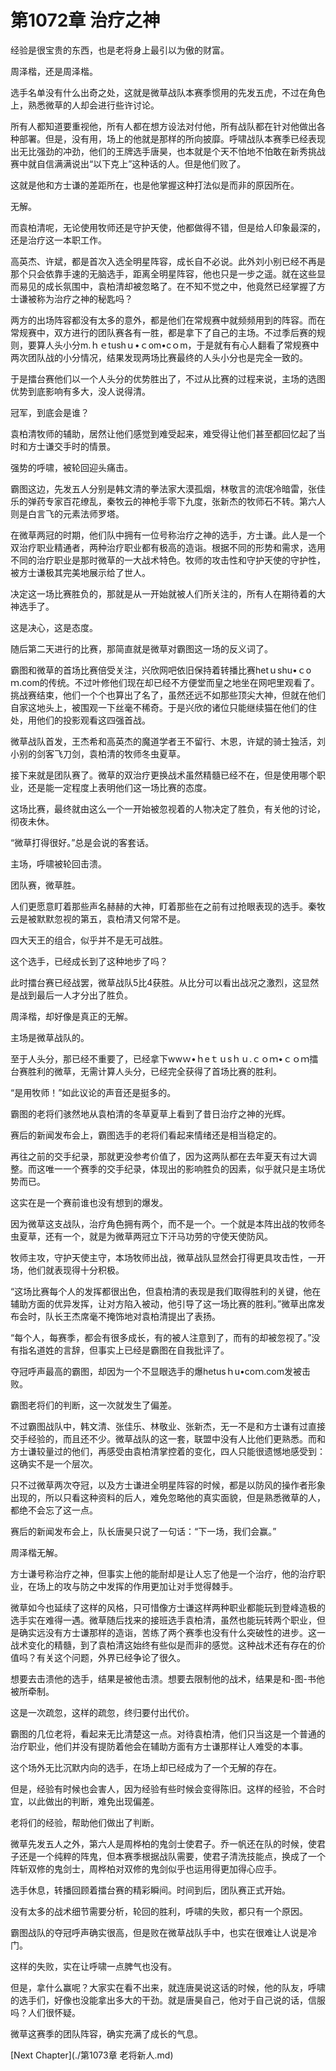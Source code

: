 # 第1072章 治疗之神

经验是很宝贵的东西，也是老将身上最引以为傲的财富。

周泽楷，还是周泽楷。

选手名单没有什么出奇之处，这就是微草战队本赛季惯用的先发五虎，不过在角色上，熟悉微草的人却会进行些许讨论。

所有人都知道要重视他，所有人都在想方设法对付他，所有战队都在针对他做出各种部署。但是，没有用，场上的他就是那样的所向披靡。呼啸战队本赛季已经表现出无比强劲的冲劲，他们的王牌选手唐昊，也本就是个天不怕地不怕敢在新秀挑战赛中就自信满满说出“以下克上”这种话的人。但是他们败了。

这就是他和方士谦的差距所在，也是他掌握这种打法似是而非的原因所在。

无解。

而袁柏清呢，无论使用牧师还是守护天使，他都做得不错，但是给人印象最深的，还是治疗这一本职工作。

高英杰、许斌，都是首次入选全明星阵容，成长自不必说。此外刘小别已经不再是那个只会依靠手速的无脑选手，距离全明星阵容，他也只是一步之遥。就在这些显而易见的成长氛围中，袁柏清却被忽略了。在不知不觉之中，他竟然已经掌握了方士谦被称为治疗之神的秘匙吗？

两方的出场阵容都没有太多的意外，都是他们在常规赛中就频频用到的阵容。而在常规赛中，双方进行的团队赛各有一胜，都是拿下了自己的主场。不过季后赛的规则，要算人头小分m.ｈｅtushｕ•ｃom•cｏm，于是就有有心人翻看了常规赛中两次团队战的小分情况，结果发现两场比赛最终的人头小分也是完全一致的。

于是擂台赛他们以一个人头分的优势胜出了，不过从比赛的过程来说，主场的选图优势到底影响有多大，没人说得清。

冠军，到底会是谁？

袁柏清牧师的辅助，居然让他们感觉到难受起来，难受得让他们甚至都回忆起了当时和方士谦交手时的情景。

强势的呼啸，被轮回迎头痛击。

霸图这边，先发五人分别是韩文清的拳法家大漠孤烟，林敬言的流氓冷暗雷，张佳乐的弹药专家百花缭乱，秦牧云的神枪手零下九度，张新杰的牧师石不转。第六人则是白言飞的元素法师罗塔。

在微草两冠的时期，他们队中拥有一位号称治疗之神的选手，方士谦。此人是一个双治疗职业精通者，两种治疗职业都有极高的造诣。根据不同的形势和需求，选用不同的治疗职业是那时微草的一大战术特色。牧师的攻击性和守护天使的守护性，被方士谦极其完美地展示给了世人。

决定这一场比赛胜负的，那就是从一开始就被人们所关注的，所有人在期待着的大神选手了。

这是决心，这是态度。

随后第二天进行的比赛，那简直就是微草对霸图这一场的反义词了。

霸图和微草的首场比赛倍受关注，兴欣网吧依旧保持着转播比赛hetｕshu•ｃoｍ.com的传统。不过叶修他们现在却已经不方便堂而皇之地坐在网吧里观看了。挑战赛结束，他们一个个也算出了名了，虽然还远不如那些顶尖大神，但就在他们自家这地头上，被围观一下丝毫不稀奇。于是兴欣的诸位只能继续猫在他们的住处，用他们的投影观看这四强首战。

微草战队首发，王杰希和高英杰的魔道学者王不留行、木恩，许斌的骑士独活，刘小别的剑客飞刀剑，袁柏清的牧师冬虫夏草。

接下来就是团队赛了。微草的双治疗更换战术虽然精髓已经不在，但是使用哪个职业，还是能一定程度上表明他们这一场比赛的态度。

这场比赛，最终就由这么一个一开始被忽视着的人物决定了胜负，有关他的讨论，彻夜未休。

“微草打得很好。”总是会说的客套话。

主场，呼啸被轮回击溃。

团队赛，微草胜。

人们更愿意盯着那些声名赫赫的大神，盯着那些在之前有过抢眼表现的选手。秦牧云是被默默忽视的第五，袁柏清又何常不是。

四大天王的组合，似乎并不是无可战胜。

这个选手，已经成长到了这种地步了吗？

此时擂台赛已经战罢，微草战队5比4获胜。从比分可以看出战况之激烈，这显然是战到最后一人才分出了胜负。

周泽楷，却好像是真正的无解。

主场是微草战队的。

至于人头分，那已经不重要了，已经拿下wwｗ•ｈeｔｕsｈｕ.ｃｏｍ•ｃｏｍ擂台赛胜利的微草，无需计算人头分，已经完全获得了首场比赛的胜利。

“是用牧师！”如此议论的声音还是挺多的。

霸图的老将们骇然地从袁柏清的冬草夏草上看到了昔日治疗之神的光辉。

赛后的新闻发布会上，霸图选手的老将们看起来情绪还是相当稳定的。

再往之前的交手纪录，那就更没参考价值了，因为这两队都在去年夏天有过大调整。而这唯一一个赛季的交手纪录，体现出的影响胜负的因素，似乎就只是主场优势而已。

这实在是一个赛前谁也没有想到的爆发。

因为微草这支战队，治疗角色拥有两个，而不是一个。一个就是本阵出战的牧师冬虫夏草，还有一个，就是为微草两冠立下汗马功劳的守使天使防风。

牧师主攻，守护天使主守，本场牧师出战，微草战队显然会打得更具攻击性，一开场，他们就表现得十分积极。

“这场比赛每个人的发挥都很出色，但袁柏清的表现是我们取得胜利的关键，他在辅助方面的优异发挥，让对方陷入被动，他引导了这一场比赛的胜利。”微草出席发布会时，队长王杰席毫不掩饰地对袁柏清提出了表扬。

“每个人，每赛季，都会有很多成长，有的被人注意到了，而有的却被忽视了。”没有指名道姓的言辞，但事实上已经是霸图在自我批评了。

夺冠呼声最高的霸图，却因为一个不显眼选手的爆hetusｈu•coｍ.com发被击败。

霸图老将们的判断，这一次就发生了偏差。

不过霸图战队中，韩文清、张佳乐、林敬业、张新杰，无一不是和方士谦有过直接交手经验的，而且还不少。微草战队的这一套，联盟中没有人比他们更熟悉。而和方士谦较量过的他们，再感受由袁柏清掌控着的变化，四人只能很遗憾地感受到：这确实不是一个层次。

只不过微草两次夺冠，以及方士谦进全明星阵容的时候，都是以防风的操作者形象出现的，所以只看这种资料的后人，难免忽略他的真实面貌，但是熟悉微草的人，都绝不会忘了这一点。

赛后的新闻发布会上，队长唐昊只说了一句话：“下一场，我们会赢。”

周泽楷无解。

方士谦号称治疗之神，但事实上他的能耐却是让人忘了他是一个治疗，他的治疗职业，在场上的攻与防之中发挥的作用更加让对手觉得棘手。

微草如今也延续了这样的风格，只可惜像方士谦这样两种职业都能玩到登峰造极的选手实在难得一遇。微草随后找来的接班选手袁柏清，虽然也能玩转两个职业，但是确实远没有方士谦那样的造诣，苦练了两个赛季也没有什么突破性的进步。这一战术变化的精髓，到了袁柏清这始终有些似是而非的感觉。这种战术还有存在的价值吗？有关这个问题，外界已经争论了很久。

想要去击溃他的选手，结果是被他击溃。想要去限制他的战术，结果是和-图-书他被所牵制。

这是一次疏忽，这样的疏忽，终归要付出代价。

霸图的几位老将，看起来无比清楚这一点。对待袁柏清，他们只当这是一个普通的治疗职业，他们并没有提防着他会在辅助方面有方士谦那样让人难受的本事。

这个场外无比沉默内向的选手，在场上却已经成为了一个无解的存在。

但是，经验有时候也会害人，因为经验有些时候会变得陈旧。这样的经验，不合时宜，以此做出的判断，难免出现偏差。

老将们的经验，帮助他们做出了判断。

微草先发五人之外，第六人是周桦柏的鬼剑士使君子。乔一帆还在队的时候，使君子还是一个纯粹的阵鬼，但本赛季根据战队需要，使君子清洗技能点，换成了一个阵斩双修的鬼剑士，周桦柏对双修的鬼剑似乎也运用得更加得心应手。

选手休息，转播回顾着擂台赛的精彩瞬间。时间到后，团队赛正式开始。

没有太多的战术细节需要分析，轮回的胜利，呼啸的失败，都只有一个原因。

霸图战队的夺冠呼声确实很高，但是败在微草战队手中，也实在很难让人说是冷门。

这样的失败，实在让呼啸一点脾气也没有。

但是，拿什么赢呢？大家实在看不出来，就连唐昊说这话的时候，他的队友，呼啸的选手们，好像也没能拿出多大的干劲。就是唐昊自己，他对于自己说的话，信服吗？人们很怀疑。

微草这赛季的团队阵容，确实充满了成长的气息。



[Next Chapter](./第1073章 老将新人.md)